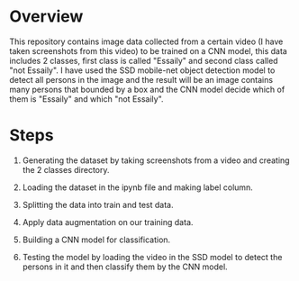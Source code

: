 # Overview

This repository contains image data collected from a certain video (I have taken screenshots from this video) to be trained on a CNN model, this data includes 2 classes, first class is called "Essaily" and second class called "not Essaily". I have used the SSD mobile-net object detection model to detect all persons in the image and the result will be an image contains many persons that bounded by a box and the CNN model decide which of them is "Essaily" and which "not Essaily".


# Steps

1. Generating the dataset by taking screenshots from a video and creating the 2 classes directory.

2. Loading the dataset in the ipynb file and making label column.

3. Splitting the data into train and test data.

4. Apply data augmentation on our training data.

5. Building a CNN model for classification.

6. Testing the model by loading the video in the SSD model to detect the persons in it and then classify them by the CNN model.


